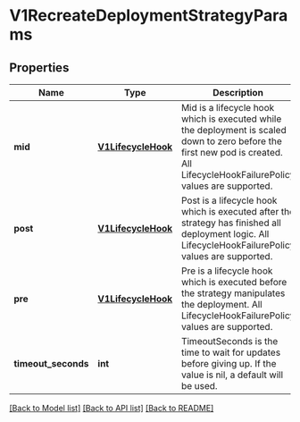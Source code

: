 # V1RecreateDeploymentStrategyParams

## Properties
Name | Type | Description | Notes
------------ | ------------- | ------------- | -------------
**mid** | [**V1LifecycleHook**](V1LifecycleHook.md) | Mid is a lifecycle hook which is executed while the deployment is scaled down to zero before the first new pod is created. All LifecycleHookFailurePolicy values are supported. | [optional] 
**post** | [**V1LifecycleHook**](V1LifecycleHook.md) | Post is a lifecycle hook which is executed after the strategy has finished all deployment logic. All LifecycleHookFailurePolicy values are supported. | [optional] 
**pre** | [**V1LifecycleHook**](V1LifecycleHook.md) | Pre is a lifecycle hook which is executed before the strategy manipulates the deployment. All LifecycleHookFailurePolicy values are supported. | [optional] 
**timeout_seconds** | **int** | TimeoutSeconds is the time to wait for updates before giving up. If the value is nil, a default will be used. | [optional] 

[[Back to Model list]](../README.md#documentation-for-models) [[Back to API list]](../README.md#documentation-for-api-endpoints) [[Back to README]](../README.md)


